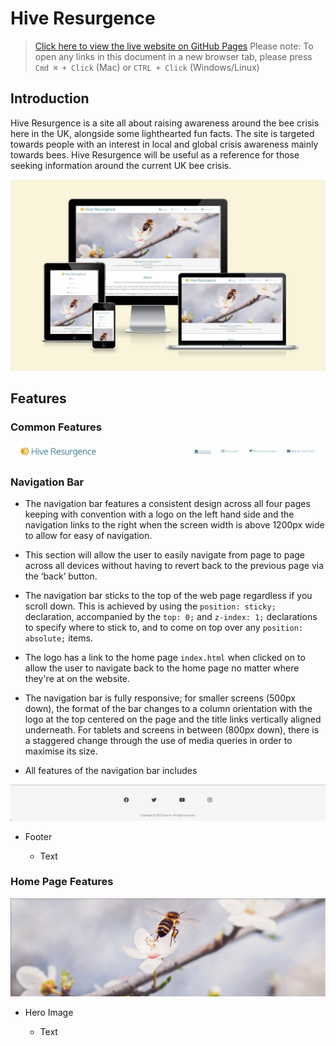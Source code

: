 # Hive Resurgence

 > [Click here to view the live website on GitHub Pages]() Please note: To open any links in this document in a new browser tab, please press `Cmd ⌘ + Click` (Mac) or `CTRL + Click` (Windows/Linux)

## Introduction

Hive Resurgence is a site all about raising awareness around the bee crisis here in the UK, alongside some lighthearted fun facts. The site is targeted towards people with an interest in local and global crisis awareness mainly towards bees. Hive Resurgence will be useful as a reference for those seeking information around the current UK bee crisis.

![screenshot of am i responsive website displaying the hive resurgence home page on four different devices](assets/images/README.md/amiresponsive-displays.png)

## Features

### Common Features

![screenshot of the hive resurgence navigation bar](assets/images/README.md/header-logo-nav.png)

### Navigation Bar

- The navigation bar features a consistent design across all four pages keeping with convention with a logo on the left hand side and the navigation links to the right when the screen width is above 1200px wide to allow for easy of navigation.

- This section will allow the user to easily navigate from page to page across all devices without having to revert back to the previous page via the ‘back’ button.

- The navigation bar sticks to the top of the web page regardless if you scroll down. This is achieved by using the `position: sticky;` declaration, accompanied by the `top: 0;` and `z-index: 1;` declarations to specify where to stick to, and to come on top over any `position: absolute;` items.

- The logo has a link to the home page `index.html` when clicked on to allow the user to navigate back to the home page no matter where they're at on the website.

- The navigation bar is fully responsive; for smaller screens (500px down), the format of the bar changes to a column orientation with the logo at the top centered on the page and the title links vertically aligned underneath. For tablets and screens in between (800px down), there is a staggered change through the use of media queries in order to maximise its size.

- All features of the navigation bar includes 

![screenshot of the hive resurgence footer](assets/images/README.md/footer-social-networks-legal.png)

- Footer
    
    - Text

### Home Page Features

![](assets/images/README.md/home-hero-image.png)

- Hero Image

    - Text